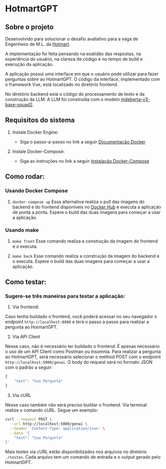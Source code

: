 # HotmartGPT

## Sobre o projeto
Desenvolvido para solucionar o desafio avaliativo para a vaga de Engenheiro de M.L. da [Hotmart](https://hotmart.com/pt-br).

A implementação foi feita pensando na exatidão das respostas, na experiência do usuário, na clareza de código e no tempo de build e execução da aplicação.

A aplicação possui uma interface em que o usuário pode utilizar para fazer perguntas sobre ao HotmartGPT.
O código da interface, implementado com o framework Vue, está localizado no diretório frontend.

No diretório backend está o código do processamento de texto e da construção da LLM. A LLM foi construída com o modelo [mdeberta-v3-base-squad2](https://huggingface.co/timpal0l/mdeberta-v3-base-squad2).


## Requisitos do sistema
1. Instale Docker Engine:

    * Siga o passo-a-passo no link a seguir [Documentação Docker](https://docs.docker.com/engine/install/)

2. Instale Docker-Compose:
    
    * Siga as instruções no link a seguir  [Instalação Docker-Compose](https://docs.docker.com/compose/install/standalone/)

## Como rodar:

### Usando Docker Compose

1. `docker-compose up`
Essa alternativa realiza o pull das imagens do backend e do frontend disponíveis no [Docker Hub](https://hub.docker.com/r/danlawand/) e executa a aplicação de ponta a ponta.
Espere o build das duas imagens para começar a usar a aplicação.


### Usando make

1. `make front`
Esse comando realiza a construção da imagem do frontend e o executa.

2. `make back`
Esse comando realiza a construção da imagem do backend e o executa.
Espere o build das duas imagens para começar a usar a aplicação.

## Como testar:

### Sugere-se três maneiras para testar a aplicação:

1. Via frontend:

Caso tenha buildado o frontend, você poderá acessar no seu navegador o endpoint `http://localhost:8080` e terá o passo a passo para realizar a pergunta ao HotmartGPT.

2. Via API Client

Nesse caso, não é necessário ter buildado o frontend.
É apenas necessário o uso de um API Client como Postman ou Insomnia.
Para realizar a pergunta ao HotmartGPT, será necessário selecionar o method POST com o endpoint `http://localhost:5000/genai`. O body do request será no formato JSON com o padrão a seguir:

```js
{
    "text": "Sua Pergunta"
}
```

3. Via cURL

Nesse caso também não será preciso buildar o frontend.
Via terminal realize o comando cURL.
Segue um exemplo:

```sh
curl --request POST \
  --url http://localhost:5000/genai \
  --header 'Content-Type: application/json' \
  --data '{
	"text": "Sua Pergunta"
}'
```
Mais testes via cURL estão disponibilizados nos arquivos no diretório `./testes`.
Cada arquivo tem um comando de entrada e o output gerado pelo HotmartGPT.
